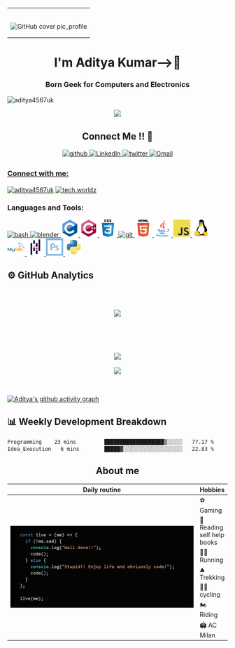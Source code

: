 <table>
	<tr>
		 <td>

</br>

![GitHub cover pic_profile](https://user-images.githubusercontent.com/76246106/137583904-bd37f12a-8778-49ea-b0b9-670bce545f90.png)
 
 </table>
 

<h1 align="center">I'm Aditya Kumar-->👾</h1>
<h3 align="center">Born Geek for Computers and Electronics</h3>

<p align="left"> <img src="https://komarev.com/ghpvc/?username=aditya4567uk&label=Profile%20views&color=0e75b6&style=flat" alt="aditya4567uk" /> </p>

<p align="center">
  <a href="https://github.com/ryo-ma/github-profile-trophy" target="_blank">
    <img src="https://github-profile-trophy.vercel.app/?username=aditya4567uk&theme=gruvbox"/>
  </a>
</p>

<!--<p align="left"> <a href="https://twitter.com/aditya4567uk" target="blank"><img src="https://img.shields.io/twitter/follow/aditya4567uk?logo=twitter&style=for-the-badge" alt="aditya4567uk" /></a> </p>-->

<h2 align="center">Connect Me !! 🤝</h2> 

<p align="center">
<a href="https://github.com/aditya4567uk" target="_blank">
<img src=https://img.shields.io/badge/github-%2324292e.svg?&style=for-the-badge&logo=github&logoColor=white alt=github style="margin-bottom: 5px;" />
</a>
<a href="https://www.linkedin.com/in/aditya-kumar-105260209/" target="_blank">
<img alt="LinkedIn" src="https://img.shields.io/badge/linkedin%20-%230077B5.svg?&style=for-the-badge&logo=linkedin&logoColor=white"/>
</a>
<a href="https://twitter.com/aditya4567uk" target="_blank">
<img src=https://img.shields.io/badge/twitter-%2300acee.svg?&style=for-the-badge&logo=twitter&logoColor=white alt=twitter style="margin-bottom: 5px;" />
</a>
<!--<a href="https://blog.advaith.tech/">
<img src="https://img.shields.io/badge/Hashnode-2962FF?style=for-the-badge&logo=hashnode&logoColor=white"></a>-->
<a href="aditya6666uk@gmail.com">
<img alt="Gmail" src="https://img.shields.io/badge/Gmail-D14836?style=for-the-badge&logo=gmail&logoColor=white" />
</p> 

<h3 align="left">Connect with me:</h3>
<p align="left">
<a href="https://twitter.com/aditya4567uk" target="blank"><img align="center" src="https://raw.githubusercontent.com/rahuldkjain/github-profile-readme-generator/master/src/images/icons/Social/twitter.svg" alt="aditya4567uk" height="30" width="40" /></a>
<a href="https://instagram.com/tech.worldz" target="blank"><img align="center" src="https://raw.githubusercontent.com/rahuldkjain/github-profile-readme-generator/master/src/images/icons/Social/instagram.svg" alt="tech.worldz" height="30" width="40" /></a>
</p>

<h3 align="left">Languages and Tools:</h3>
<p align="left"> <a href="https://www.gnu.org/software/bash/" target="_blank" rel="noreferrer"> <img src="https://www.vectorlogo.zone/logos/gnu_bash/gnu_bash-icon.svg" alt="bash" width="40" height="40"/> </a> <a href="https://www.blender.org/" target="_blank" rel="noreferrer"> <img src="https://download.blender.org/branding/community/blender_community_badge_white.svg" alt="blender" width="40" height="40"/> </a> <a href="https://www.cprogramming.com/" target="_blank" rel="noreferrer"> <img src="https://raw.githubusercontent.com/devicons/devicon/master/icons/c/c-original.svg" alt="c" width="40" height="40"/> </a> <a href="https://www.w3schools.com/cpp/" target="_blank" rel="noreferrer"> <img src="https://raw.githubusercontent.com/devicons/devicon/master/icons/cplusplus/cplusplus-original.svg" alt="cplusplus" width="40" height="40"/> </a> <a href="https://www.w3schools.com/css/" target="_blank" rel="noreferrer"> <img src="https://raw.githubusercontent.com/devicons/devicon/master/icons/css3/css3-original-wordmark.svg" alt="css3" width="40" height="40"/> </a> <a href="https://git-scm.com/" target="_blank" rel="noreferrer"> <img src="https://www.vectorlogo.zone/logos/git-scm/git-scm-icon.svg" alt="git" width="40" height="40"/> </a> <a href="https://www.w3.org/html/" target="_blank" rel="noreferrer"> <img src="https://raw.githubusercontent.com/devicons/devicon/master/icons/html5/html5-original-wordmark.svg" alt="html5" width="40" height="40"/> </a> <a href="https://www.java.com" target="_blank" rel="noreferrer"> <img src="https://raw.githubusercontent.com/devicons/devicon/master/icons/java/java-original.svg" alt="java" width="40" height="40"/> </a> <a href="https://developer.mozilla.org/en-US/docs/Web/JavaScript" target="_blank" rel="noreferrer"> <img src="https://raw.githubusercontent.com/devicons/devicon/master/icons/javascript/javascript-original.svg" alt="javascript" width="40" height="40"/> </a> <a href="https://www.linux.org/" target="_blank" rel="noreferrer"> <img src="https://raw.githubusercontent.com/devicons/devicon/master/icons/linux/linux-original.svg" alt="linux" width="40" height="40"/> </a> <a href="https://www.mysql.com/" target="_blank" rel="noreferrer"> <img src="https://raw.githubusercontent.com/devicons/devicon/master/icons/mysql/mysql-original-wordmark.svg" alt="mysql" width="40" height="40"/> </a> <a href="https://pandas.pydata.org/" target="_blank" rel="noreferrer"> <img src="https://raw.githubusercontent.com/devicons/devicon/2ae2a900d2f041da66e950e4d48052658d850630/icons/pandas/pandas-original.svg" alt="pandas" width="40" height="40"/> </a> <a href="https://www.photoshop.com/en" target="_blank" rel="noreferrer"> <img src="https://raw.githubusercontent.com/devicons/devicon/master/icons/photoshop/photoshop-line.svg" alt="photoshop" width="40" height="40"/> </a> <a href="https://www.python.org" target="_blank" rel="noreferrer"> <img src="https://raw.githubusercontent.com/devicons/devicon/master/icons/python/python-original.svg" alt="python" width="40" height="40"/> </a> </p>

<h2>⚙️ GitHub Analytics</h2>

<br/>
<br/>
<p align="center"><img  src="https://github-readme-stats.vercel.app/api/top-langs/?username=aditya4567uk&layout=compact&theme=dark&hide=css,scss,Handlebars,Makefile,Less&langs_count=10" width="40%"></p>
<br/>
<br/>

<!--<p>&nbsp;<img align="center" src="https://github-readme-stats.vercel.app/api?username=aditya4567uk&show_icons=true&locale=en" alt="aditya4567uk" /></p>-->

<br/>
       
<a href="https://github.com/aditya4567uk">
  
  <p align="center"><img height="160em" src="https://github-readme-stats.vercel.app/api?username=aditya4567uk&count_private=true&show_icons=true&&theme=chartreuse-dark&include_all_commits=true" /></p>
  <p align="center"><img height="160em" src="https://github-readme-streak-stats.herokuapp.com?user=aditya4567uk&theme=chartreuse-dark"></p>
  
</a>

<br/>

[![Aditya's github activity graph](https://activity-graph.herokuapp.com/graph?username=aditya4567uk&theme=xcode)](https://github.com/aditya4567uk)



## 📊 Weekly Development Breakdown


<!--START_SECTION:waka-->
```text
Programming    23 mins         ███████████████████▒░░░░░   77.17 % 
Idea_Execution   6 mins        █████▓░░░░░░░░░░░░░░░░░░░   22.83 % 
```
<!--END_SECTION:waka-->

<h2 align="center">About me</h2>
<table align="center">
    <thead>
        <th><span align="middle">Daily routine</span></th>
        <th><span align="middle">Hobbies</span></th>
    </thead>
    <tbody>
        <tr>
            <td rowspan="7" width="600px"><img src="https://github.com/aditya4567uk/aditya4567uk/blob/main/code-routine.png"/></td>
            <td>⚽ Gaming</td>
        </tr>     
        <tr>
            <td>🎿 Reading self help books</td>
        </tr>     
        <tr>
            <td>🏃‍♂️ Running</td>
        </tr>     
        <tr>
            <td>⛰️ Trekking</td>
        </tr>        
        <tr>
            <td>🏊‍♂️ cycling</td>
        </tr>        
        <tr>
            <td>🏍️ Riding</td>
        </tr>        
        <tr>
            <td>🏟️ AC Milan</td>
        </tr>        
    </tbody>
</table>


<!--
**aditya4567uk/aditya4567uk** is a ✨ _special_ ✨ repository because its `README.md` (this file) appears on your GitHub profile.

Here are some ideas to get you started:

- 🔭 I’m currently working on ...
- 🌱 I’m currently learning ...
- 👯 I’m looking to collaborate on ...
- 🤔 I’m looking for help with ...
- 💬 Ask me about ...
- 📫 How to reach me: ...
- 😄 Pronouns: ...
- ⚡ Fun fact: ...
-->
